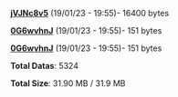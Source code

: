 [**jVJNc8v5**](/data/jVJNc8v5.txt) (19/01/23 - 19:55)- 16400 bytes

[**0G6wvhnJ**](/data/0G6wvhnJ.txt) (19/01/23 - 19:55)- 151 bytes

[**0G6wvhnJ**](/data/0G6wvhnJ.txt) (19/01/23 - 19:55)- 151 bytes

**Total Datas**: 5324

**Total Size**: 31.90 MB / 31.9 MB
